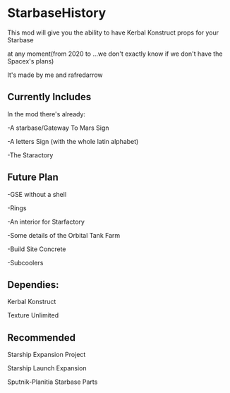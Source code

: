 # StarbaseHistory

This mod will give you the ability to have Kerbal Konstruct props for your Starbase

at any moment(from 2020 to ...we don't exactly know if we don't have the Spacex's plans)

It's made by me and rafredarrow

## Currently Includes

In the mod there's already:

-A starbase/Gateway To Mars Sign

-A letters Sign (with the whole latin alphabet)

-The Staractory

## Future Plan

-GSE without a shell

-Rings

-An interior for Starfactory

-Some details of the Orbital Tank Farm

-Build Site Concrete

-Subcoolers

## Dependies:
Kerbal Konstruct

Texture Unlimited

## Recommended
Starship Expansion Project

Starship Launch Expansion

Sputnik-Planitia Starbase Parts
